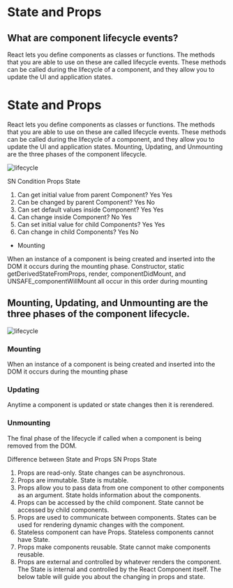# State and Props

## What are component lifecycle events?

React lets you define components as classes or functions. The methods that you are able to use on these are called lifecycle events. These methods can be called during the lifecycle of a component, and they allow you to update the UI and application states.

# State and Props

React lets you define components as classes or functions. The methods that you are able to use on these are called lifecycle events. These methods can be called during the lifecycle of a component, and they allow you to update the UI and application states. Mounting, Updating, and Unmounting are the three phases of the component lifecycle.


![lifecycle](https://miro.medium.com/max/1400/1*6X_7HKFdQoh9eXqWgwQuvQ.png)


SN	Condition	Props	State
1.	Can get initial value from parent Component?	Yes	Yes
2.	Can be changed by parent Component?	Yes	No
3.	Can set default values inside Component?	Yes	Yes
4.	Can change inside Component?	No	Yes
5.	Can set initial value for child Components?	Yes	Yes
6.	Can change in child Components?	Yes	No
* Mounting



When an instance of a component is being created and inserted into the DOM it occurs during the mounting phase. Constructor, static getDerivedStateFromProps, render, componentDidMount, and UNSAFE_componentWillMount all occur in this order during mounting


## Mounting, Updating, and Unmounting are the three phases of the component lifecycle.

![lifecycle](img/301-class02-lifecycle.png)

### Mounting

When an instance of a component is being created and inserted into the DOM it occurs during the mounting phase

### Updating

Anytime a component is updated or state changes then it is rerendered.

### Unmounting

The final phase of the lifecycle if called when a component is being removed from the DOM.



Difference between State and Props
SN	Props	State
1.	Props are read-only.	State changes can be asynchronous.
2.	Props are immutable.	State is mutable.
3.	Props allow you to pass data from one component to other components as an argument.	State holds information about the components.
4.	Props can be accessed by the child component.	State cannot be accessed by child components.
5.	Props are used to communicate between components.	States can be used for rendering dynamic changes with the component.
6.	Stateless component can have Props.	Stateless components cannot have State.
7.	Props make components reusable.	State cannot make components reusable.
8.	Props are external and controlled by whatever renders the component.	The State is internal and controlled by the React Component itself.
The below table will guide you about the changing in props and state.